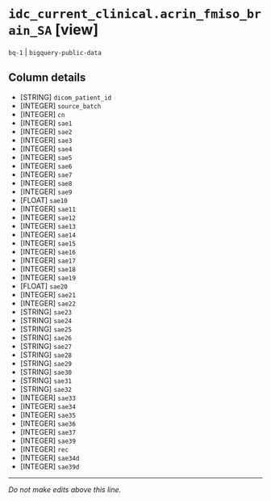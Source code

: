 # `idc_current_clinical.acrin_fmiso_brain_SA` [view]
`bq-1` | `bigquery-public-data`

## Column details
* [STRING]    `dicom_patient_id`
* [INTEGER]   `source_batch`
* [INTEGER]   `cn`
* [INTEGER]   `sae1`
* [INTEGER]   `sae2`
* [INTEGER]   `sae3`
* [INTEGER]   `sae4`
* [INTEGER]   `sae5`
* [INTEGER]   `sae6`
* [INTEGER]   `sae7`
* [INTEGER]   `sae8`
* [INTEGER]   `sae9`
* [FLOAT]     `sae10`
* [INTEGER]   `sae11`
* [INTEGER]   `sae12`
* [INTEGER]   `sae13`
* [INTEGER]   `sae14`
* [INTEGER]   `sae15`
* [INTEGER]   `sae16`
* [INTEGER]   `sae17`
* [INTEGER]   `sae18`
* [INTEGER]   `sae19`
* [FLOAT]     `sae20`
* [INTEGER]   `sae21`
* [INTEGER]   `sae22`
* [STRING]    `sae23`
* [STRING]    `sae24`
* [STRING]    `sae25`
* [STRING]    `sae26`
* [STRING]    `sae27`
* [STRING]    `sae28`
* [STRING]    `sae29`
* [STRING]    `sae30`
* [STRING]    `sae31`
* [STRING]    `sae32`
* [INTEGER]   `sae33`
* [INTEGER]   `sae34`
* [INTEGER]   `sae35`
* [INTEGER]   `sae36`
* [INTEGER]   `sae37`
* [INTEGER]   `sae39`
* [INTEGER]   `rec`
* [INTEGER]   `sae34d`
* [INTEGER]   `sae39d`

-------------------------------------------------------------------------------
*Do not make edits above this line.*
